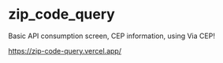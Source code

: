 # zip_code_query
Basic API consumption screen, CEP information, using Via CEP!

https://zip-code-query.vercel.app/
